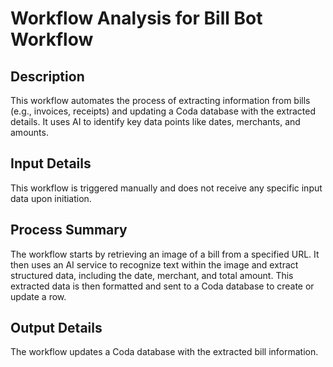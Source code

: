 # Workflow Analysis for Bill Bot Workflow

## Description
This workflow automates the process of extracting information from bills (e.g., invoices, receipts) and updating a Coda database with the extracted details. It uses AI to identify key data points like dates, merchants, and amounts.

## Input Details
This workflow is triggered manually and does not receive any specific input data upon initiation.

## Process Summary
The workflow starts by retrieving an image of a bill from a specified URL. It then uses an AI service to recognize text within the image and extract structured data, including the date, merchant, and total amount. This extracted data is then formatted and sent to a Coda database to create or update a row.

## Output Details
The workflow updates a Coda database with the extracted bill information.
